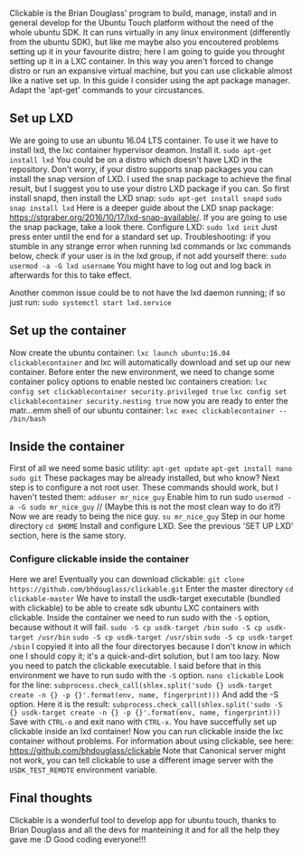 Clickable is the Brian Douglass' program to build, manage, install and in general develop for the Ubuntu Touch platform without the need of the whole ubuntu SDK.
It can runs virtually in any linux environment (differently from the ubuntu SDK), but like me maybe also you encoutered problems setting up it in your favourite distro; here I am going to guide you throught setting up it in a LXC container.
In this way you aren't forced to change distro or run an expansive virtual machine, but you can use clickable almost like a native set up.
In this guide I consider using the apt package manager. Adapt the 'apt-get' commands to your circustances.

## Set up LXD

We are going to use an ubuntu 16.04 LTS container. To use it we have to install lxd, the lxc container hypervisor deamon. Install it.
`sudo apt-get install lxd`
You could be on a distro which doesn't have LXD in the repository. Don't worry, if your distro supports snap packages you can install the snap version of LXD.
I used the snap package to achieve the final result, but I suggest you to use your distro LXD package if you can. So first install snapd, then install the LXD snap:
`sudo apt-get install snapd`
`sudo snap install lxd`
Here is a deeper guide about the LXD snap package: https://stgraber.org/2016/10/17/lxd-snap-available/. If you are going to use the snap package, take a look there.
Configure LXD:
`sudo lxd init`
Just press enter until the end for a standard set up.
Troubleshooting:
if you stumble in any strange error when running lxd commands or lxc commands below, check if your user is in the lxd group, if not add yourself there:
`sudo usermod -a -G lxd username`
You might have to log out and log back in afterwards for this to take effect.

Another common issue could be to not have the lxd daemon running; if so just run:
`sudo systemctl start lxd.service`

## Set up the container

Now create the ubuntu container:
`lxc launch ubuntu:16.04 clickablecontainer`
and lxc will automatically download and set up our new container.
Before enter the new environment, we need to change some container policy options to enable nested lxc containers creation:
`lxc config set clickablecontainer security.privileged true`
`lxc config set clickablecontainer security.nesting true`
now you are ready to enter the matr...emm shell of our ubuntu container:
`lxc exec clickablecontainer -- /bin/bash`

## Inside the container

First of all we need some basic utility:
`apt-get update`
`apt-get install nano sudo git`
These packages may be already installed, but who know?
Next step is to configure a not root user. These commands should work, but I haven't tested them:
`adduser mr_nice_guy`
Enable him to run sudo
`usermod -a -G sudo mr_nice_guy` // (Maybe this is not the most clean way to do it?)
Now we are ready to being the nice guy.
`su mr_nice_guy`
Step in our home directory
`cd $HOME`
Install and configure LXD. See the previous 'SET UP LXD' section, here is the same story.

### Configure clickable inside the container

Here we are! Eventually you can download clickable:
`git clone https://github.com/bhdouglass/clickable.git`
Enter the master directory
`cd clickable-master`
We have to install the usdk-target executable (bundled with clickable) to be able to create sdk ubuntu LXC containers with clickable.
Inside the container we need to run sudo with the `-S` option, because without it will fail.
`sudo -S cp usdk-target /bin`
`sudo -S cp usdk-target /usr/bin`
`sudo -S cp usdk-target /usr/sbin`
`sudo -S cp usdk-target /sbin`
I copyied it into all the four directoryes because I don't know in which one I should copy it; it's a quick-and-dirt solution, but I am too lazy.
Now you need to patch the clickable executable. I said before that in this environment we have to run sudo with the `-S` option.
`nano clickable`
Look for the line:
`subprocess.check_call(shlex.split('sudo {} usdk-target create -n {} -p {}'.format(env, name, fingerprint)))`
And add the -S option. Here it is the result:
`subprocess.check_call(shlex.split('sudo -S {} usdk-target create -n {} -p {}'.format(env, name, fingerprint)))`
Save with `CTRL-o` and exit nano with `CTRL-x`.
You have succeffully set up clickable inside an lxd container!
Now you can run clickable inside the lxc container without problems.
For information about using clickable, see here: https://github.com/bhdouglass/clickable
Note that Canonical server might not work, you can tell clickable to use a different image server with the `USDK_TEST_REMOTE` environment variable.

## Final thoughts

Clickable is a wonderful tool to develop app for ubuntu touch, thanks to Brian Douglass and all the devs for manteining it and for all the help they gave me :D
Good coding everyone!!!